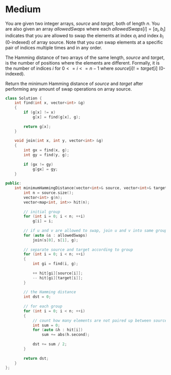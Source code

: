 # Medium

You are given two integer arrays, $source$ and $target$, both of length $n$. You are also given an array $allowedSwaps$ where each $allowedSwaps[i] = [a_i, b_i]$ indicates that you are allowed to swap the elements at index $a_i$ and index $b_i$ (0-indexed) of array source. Note that you can swap elements at a specific pair of indices multiple times and in any order.

The Hamming distance of two arrays of the same length, $source$ and $target$, is the number of positions where the elements are different. Formally, it is the number of indices $i$ for $0 <= i <= n-1$ where $source[i] != target[i]$ (0-indexed).

Return the minimum Hamming distance of $source$ and $target$ after performing any amount of swap operations on array source.

```cpp
class Solution {
    int find(int x, vector<int> &g)
    {
        if (g[x] != x)
            g[x] = find(g[x], g);
        
        return g[x];
    }
    
    void join(int x, int y, vector<int> &g)
    {
        int gx = find(x, g);
        int gy = find(y, g);
        
        if (gx != gy)
            g[gx] = gy;
    }
    
public:
    int minimumHammingDistance(vector<int>& source, vector<int>& target, vector<vector<int>>& allowedSwaps) {
        int n = source.size();
        vector<int> g(n);
        vector<map<int, int>> hit(n);
        
        // initial group
        for (int i = 0; i < n; ++i)
            g[i] = i;
        
        // if u and v are allowed to swap, join u and v into same group
        for (auto &s : allowedSwaps)
            join(s[0], s[1], g);
        
        // separate source and target according to group
        for (int i = 0; i < n; ++i)
        {
            int gi = find(i, g);
            
            ++ hit[gi][source[i]];
            -- hit[gi][target[i]];
        }
        
        // the Hamming distance
        int dst = 0;
        
        // for each group
        for (int i = 0; i < n; ++i)
        {
            // count how many elements are not paired up between source and target.
            int sum = 0;
            for (auto &h : hit[i])
                sum += abs(h.second);
            
            dst += sum / 2;
        }
        
        return dst;
    }
};
```
